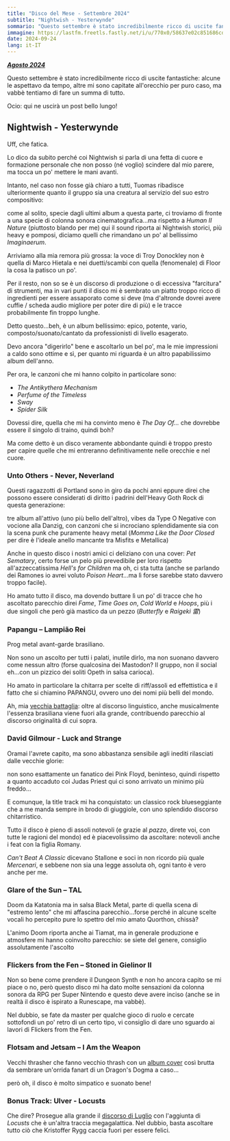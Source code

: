 ```yaml
---
title: "Disco del Mese - Settembre 2024"
subtitle: "Nightwish - Yesterwynde"
sommario: "Questo settembre è stato incredibilmente ricco di uscite fantastiche, alcune le aspettavo da tempo, altre mi sono capitate all'orecchio per puro caso, ma vabbè tentiamo di fare un summa di tutto..."
immagine: https://lastfm.freetls.fastly.net/i/u/770x0/58637e02c851686cd3a7c41e04caff3e.jpg
date: 2024-09-24
lang: it-IT
---
```


[_**Agosto 2024**_](/posts/ita/disco-del-mese-08-2024)

Questo settembre è stato incredibilmente ricco di uscite fantastiche: alcune le aspettavo da tempo, altre mi sono capitate all'orecchio per puro caso, ma vabbè tentiamo di fare un summa di tutto.

Ocio: qui ne uscirà un post bello lungo!

## Nightwish - Yesterwynde 

Uff, che fatica. 

Lo dico da subito perché coi Nightwish si parla di una fetta di cuore e formazione personale che non posso (né voglio) scindere dal mio parere, ma tocca un po' mettere le mani avanti.

Intanto, nel caso non fosse già chiaro a tutti, Tuomas ribadisce ulteriormente quanto il gruppo sia una creatura al servizio del suo estro compositivo:

come al solito, specie dagli ultimi album a questa parte, ci troviamo di fronte a una specie di colonna sonora cinematografica...ma rispetto a _Human II Nature_ (piuttosto blando per me) qui il sound riporta ai Nightwish storici, più heavy e pomposi, diciamo quelli che rimandano un po' al bellissimo _Imaginaerum_.

Arriviamo alla mia remora più grossa: la voce di Troy Donockley non è quella di Marco Hietala e nei duetti/scambi con quella (fenomenale) di Floor la cosa la patisco un po'.

Per il resto, non so se è un discorso di produzione o di eccessiva "farcitura" di strumenti, ma in vari punti il disco mi è sembrato un piatto troppo ricco di ingredienti per essere assaporato come si deve (ma d'altronde dovrei avere cuffie / scheda audio migliore per poter dire di più) e le tracce probabilmente fin troppo lunghe.

Detto questo...beh, è un album bellissimo: epico, potente, vario, composto/suonato/cantato da professionisti di livello esagerato.

Devo ancora "digerirlo" bene e ascoltarlo un bel po', ma le mie impressioni a caldo sono ottime e sì, per quanto mi riguarda è un altro papabilissimo album dell'anno.

Per ora, le canzoni che mi hanno colpito in particolare sono:

* _The Antikythera Mechanism_
* _Perfume of the Timeless_
* _Sway_
* _Spider Silk_

Dovessi dire, quella che mi ha convinto meno è _The Day Of..._ che dovrebbe essere il singolo di traino, quindi boh?

Ma come detto è un disco veramente abbondante quindi è troppo presto per capire quelle che mi entreranno definitivamente nelle orecchie e nel cuore.

### Unto Others - Never, Neverland

Questi ragazzotti di Portland sono in giro da pochi anni eppure direi che possono essere considerati di diritto i padrini dell'Heavy Goth Rock di questa generazione:

tre album all'attivo (uno più bello dell'altro), vibes da Type O Negative con vocione alla Danzig, con canzoni che si incrociano splendidamente sia con la scena punk che puramente heavy metal (_Momma Like the Door Closed_ per dire è l'ideale anello mancante tra Misfits e Metallica)

Anche in questo disco i nostri amici ci deliziano con una cover: _Pet Sematary_, certo forse un pelo più prevedibile per loro rispetto all'azzeccatissima _Hell's for Children_ ma oh, ci sta tutta (anche se parlando dei Ramones io avrei voluto _Poison Heart_...ma lì forse sarebbe stato davvero troppo facile). 

Ho amato tutto il disco, ma dovendo buttare lì un po' di tracce che ho ascoltato parecchio direi _Fame_, _Time Goes on_, _Cold World_ e _Hoops_, più i due singoli che però già mastico da un pezzo (_Butterfly_ e _Raigeki 雷_)

### Papangu – Lampião Rei

Prog metal avant-garde brasiliano.

Non sono un ascolto per tutti i palati, inutile dirlo, ma non suonano davvero come nessun altro (forse qualcosina dei Mastodon? Il gruppo, non il social eh...con un pizzico dei soliti Opeth in salsa carioca).

Ho amato in particolare la chitarra per scelte di riff/assoli ed effettistica e il fatto che si chiamino PAPANGU, ovvero uno dei nomi più belli del mondo.

Ah, mia [vecchia battaglia](https://www.andreacorinti.com/posts/eng/always-english/): oltre al discorso linguistico, anche musicalmente l'essenza brasiliana viene fuori alla grande, contribuendo parecchio al discorso originalità di cui sopra.

### David Gilmour - Luck and Strange

Oramai l'avrete capito, ma sono abbastanza sensibile agli inediti rilasciati dalle vecchie glorie: 

non sono esattamente un fanatico dei Pink Floyd, beninteso, quindi rispetto a quanto accaduto coi Judas Priest qui ci sono arrivato un minimo più freddo...

E comunque, la title track mi ha conquistato: un classico rock blueseggiante che a me manda sempre in brodo di giuggiole, con uno splendido discorso chitarristico.

Tutto il disco è pieno di assoli notevoli (e grazie al _pazzo_, direte voi, con tutte le ragioni del mondo) ed è piacevolissimo da ascoltare: notevoli anche i feat con la figlia Romany.

_Can't Beat A Classic_ dicevano Stallone e soci in non ricordo più quale _Mercenari_, e sebbene non sia una legge assoluta oh, ogni tanto è vero anche per me.

### Glare of the Sun – TAL

Doom da Katatonia ma in salsa Black Metal, parte di quella scena di "estremo lento" che mi affascina parecchio...forse perché in alcune scelte vocali ho percepito pure lo spettro del mio amato Quorthon, chissà?

L'animo Doom riporta anche ai Tiamat, ma in generale produzione e atmosfere mi hanno coinvolto parecchio: se siete del genere, consiglio assolutamente l'ascolto

### Flickers from the Fen – Stoned in Gielinor II

Non so bene come prendere il Dungeon Synth e non ho ancora capito se mi piace o no, però questo disco mi ha dato molte sensazioni da colonna sonora da RPG per Super Nintendo e questo deve avere inciso (anche se in realtà il disco è ispirato a Runescape, ma vabbè).

Nel dubbio, se fate da master per qualche gioco di ruolo e cercate sottofondi un po' retro di un certo tipo, vi consiglio di dare uno sguardo ai lavori di Flickers from the Fen. 

### Flotsam and Jetsam – I Am the Weapon 

Vecchi thrasher che fanno vecchio thrash con un [album cover](https://lastfm.freetls.fastly.net/i/u/770x0/7c654babfa1e603d0adca64cab306263.jpg) così brutta da sembrare un'orrida fanart di un Dragon's Dogma a caso...

però oh, il disco è molto simpatico e suonato bene!

### Bonus Track: Ulver - Locusts 

Che dire? Prosegue alla grande il [discorso di Luglio](http://localhost:8080/posts/ita/disco-del-mese-07-2024/) con l'aggiunta di _Locusts_ che è un'altra traccia megagalattica. Nel dubbio, basta ascoltare tutto ciò che Kristoffer Rygg caccia fuori per essere felici.
